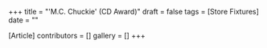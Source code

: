 +++
title = "'M.C. Chuckie' (CD Award)"
draft = false
tags = [Store Fixtures]
date = ""

[Article]
contributors = []
gallery = []
+++